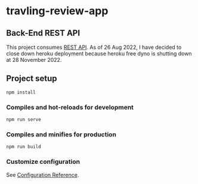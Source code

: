# travling-review-app

## Back-End REST API
This project consumes [REST API](https://github.com/b1994mi/travling-review-api). As of 26 Aug 2022, I have decided to close down heroku deployment because heroku free dyno is shutting down at 28 November 2022.

## Project setup
```
npm install
```

### Compiles and hot-reloads for development
```
npm run serve
```

### Compiles and minifies for production
```
npm run build
```

### Customize configuration
See [Configuration Reference](https://cli.vuejs.org/config/).
